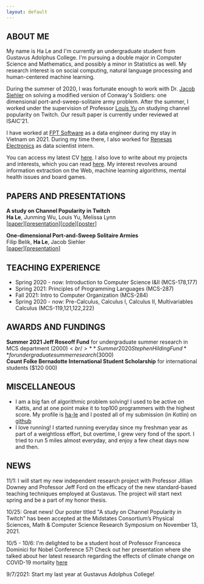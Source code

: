 ```yaml
---
layout: default
---
```


## ABOUT ME

My name is Ha Le and I'm currently an undergraduate student from Gustavus Adolphus College. I'm pursuing a double major in Computer Science and Mathematics, and possibly a minor in Statistics as well. My research interest is on social computing, natural language processing and human-centered machine learning.

During the summer of 2020, I was fortunate enough to work with Dr. [Jacob Siehler](http://homepages.gac.edu/~jsiehler/) on solving a modified version of Conway's Soldiers: one dimensional port-and-sweep-solitaire army problem. After the summer, I worked under the supervision of Professor [Louis Yu](https://homepages.gac.edu/~lyu/) on studying channel popularity on Twitch. Our result paper is currently under reviewed at ISAIC'21.

I have worked at [FPT Software](https://www.fpt-software.com/) as a data engineer during my stay in Vietnam on 2021. During my time there, I also worked for [Renesas Electronics](https://www.renesas.com/us/en) as data scientist intern.

You can access my latest CV [here](./assets/pdfs/HALE_CV.pdf). I also love to write about my projects and interests, which you can read [here](https://hvrlxy.github.io/blog). My interest revolves around information extraction on the Web, machine learning algorithms, mental health issues and board games.

## PAPERS AND PRESENTATIONS
**A study on Channel Popularity in Twitch**<br />
**Ha Le**, Junming Wu, Louis Yu, Melissa Lynn<br />
\[[paper](./assets/pdfs/twitch.pdf)\]\[[presentation](./assets/pdfs/twitch_present_draft.pptx.pdf)\]\[[code](https://github.com/hvrlxy/twitch_crawling)\]\[[poster](./assets/pdfs/POSTER.pdf)\]

**One-dimensional Port-and-Sweep Solitaire Armies**<br />
Filip Belik, **Ha Le**, Jacob Siehler<br />
\[[paper](./assets/pdfs/One_dimensional_Port_and_Sweep_Solitaire_Armies__Copy_.pdf)\]\[[presentation](./assets/pdfs/PaSS.pdf)\]

## TEACHING EXPERIENCE
* Spring 2020 - now: Introduction to Computer Science I&II (MCS-178,177) <br />
* Spring 2021: Principles of Programming Languages (MCS-287) <br />
* Fall 2021: Intro to Computer Organization (MCS-284)
* Spring 2020 - now: Pre-Calculus, Calculus I, Calculus II, Multivariables Calculus (MCS-119,121,122,222)

## AWARDS AND FUNDINGS
**Summer 2021 Jeff Roseoff Fund** for undergraduate summer research in MCS department ($2000)<br />
**Summer 2020 Stephen Hilding Fund** for undergraduate summer research ($3000)<br />
**Count Folke Bernadotte International Student Scholarship** for international students ($120 000)

## MISCELLANEOUS
* I am a big fan of algorithmic problem solving! I used to be active on Kattis, and at one point make it to top100 programmers with the highest score. My profile is [ha-le](https://open.kattis.com/users/ha-le) and I posted all of my submission (in Kotlin) on [github](https://github.com/hvrlxy/KATTIS)
* I love running! I started running everyday since my freshman year as part of a weightloss effort, but overtime, I grew very fond of the sport. I tried to run 5 miles almost everyday, and enjoy a few cheat days now and then.

## NEWS
11/1: I will start my new independent research project with Professor Jillian Downey and Professor Jeff Ford on the efficacy of the new standard-based teaching techniques employed at Gustavus. The project will start next spring and be a part of my honor thesis.

10/25: Great news! Our poster titled "A study on Channel Popularity in Twitch" has been accepted at the Midstates Consortium’s Physical Sciences, Math & Computer Science Research Symposium on November 13, 2021.

10/5 - 10/6: I'm delighted to be a student host of Professor Francesca Dominici for Nobel Conference 57! Check out her presentation where she talked about her latest research regarding the effects of climate change on COVID-19 mortality [here](https://www.youtube.com/watch?v=clkkG58TWWU)

9/7/2021: Start my last year at Gustavus Adolphus College!